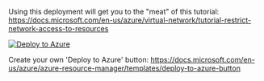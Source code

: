 Using this deployment will get you to the "meat" of this tutorial:
https://docs.microsoft.com/en-us/azure/virtual-network/tutorial-restrict-network-access-to-resources


[![Deploy to Azure](https://aka.ms/deploytoazurebutton)](https://portal.azure.com/#create/Microsoft.Template/uri/https%3A%2F%2Fraw.githubusercontent.com%2Fglaisne%2FAZLabARMTemplates%2Fmain%2FStorageAccountEndpoint%2FDeploy.Template.json)

Create your own 'Deploy to Azure' button: https://docs.microsoft.com/en-us/azure/azure-resource-manager/templates/deploy-to-azure-button